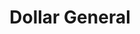 ---
title: "Dollar General"
url: /indianapolis/dollar-general-south-meridian-street/
shop: Kramladen
---